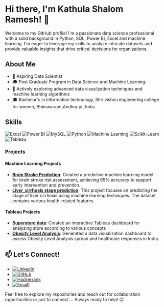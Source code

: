# Hi there, I'm Kathula Shalom Ramesh! 👋

Welcome to my GitHub profile! I'm a passionate data science professional with a solid background in Python, SQL, Power BI, Excel and machine learning. I'm eager to leverage my skills to analyze intricate datasets and provide valuable insights that drive critical decisions for organizations.

## About Me

- 💼 Aspiring Data Scientist
- 🎓 Post Graduate Program in Data Science and Machine Learning.
- 🌱 Actively exploring advanced data visualization techniques and machine learning algorithms
- 🎓 Bachelor's in Information technology, Shri vishnu engineering college for women, Bhimavaram,Andhra pr, India.

## Skills

![Excel](https://img.shields.io/badge/-Excel-217346?style=for-the-badge&logo=microsoft-excel&logoColor=white)
![Power BI](https://img.shields.io/badge/-Power%20BI-F2C811?style=for-the-badge&logo=power-bi&logoColor=black)
![MySQL](https://img.shields.io/badge/-MySQL-4479A1?style=for-the-badge&logo=mysql&logoColor=white)
![Python](https://img.shields.io/badge/-Python-3776AB?style=for-the-badge&logo=python&logoColor=white)
![Machine Learning](https://img.shields.io/badge/-Machine%20Learning-0078D4?style=for-the-badge&logo=machine-learning&logoColor=white)
![Scikit-Learn](https://img.shields.io/badge/-Scikit--Learn-F7931E?style=for-the-badge&logo=scikit-learn&logoColor=white)
![Tableau](https://img.shields.io/badge/Tableau-00537E?style=for-the-badge&logo=Tableau&logoColor=white)

### Projects

#### Machine Learning Projects
- **[Brain Stroke Prediction](https://github.com/kathulashalom/Brain-strock-project)**: Created a predictive machine learning model for brain stroke risk assessment, achieving 95% accuracy to support early intervention and prevention.
- **[Liver_cirrhosis stage prediction](https://github.com/kathulashalom/Liver_cirrhosis)**: This project focuses on predicting the stage of liver cirrhosis using machine learning techniques. The dataset contains various health-related features.

  
#### Tableau Projects
- **[Superstore data](https://github.com/kathulashalom/Superstore)**: Created an interactive Tableau dashboard for analyzing store according to various concepts 
- **[Obesity Level Analysis](https://github.com/kathulashalom/Obesity_analysis)**: Generated a data visualization dashboard to assess Obesity Level Analysis spread and healthcare responses in India.

## 📫 Let's Connect!

- [![LinkedIn](https://img.shields.io/badge/-LinkedIn-0077B5?style=for-the-badge&logo=linkedin&logoColor=white)](www.linkedin.com/in/kathula-shalom-6944a3239)
- [![GitHub](https://img.shields.io/badge/-GitHub-181717?style=for-the-badge&logo=github&logoColor=white)]()
- [![Hackerrank](https://img.shields.io/badge/-Hackerrank-181717?style=for-the-badge&logo=hackerrank&logoColor=00EA64)](https://www.hackerrank.com/profile/Kathulashalom123)
- [![Email](https://img.shields.io/badge/-Email-D14836?style=for-the-badge&logo=gmail&logoColor=white)](mailto:kathulashalom123@gmail.com))

Feel free to explore my repositories and reach out for collaboration opportunities or just to connect.... Always ready to help! 😊
